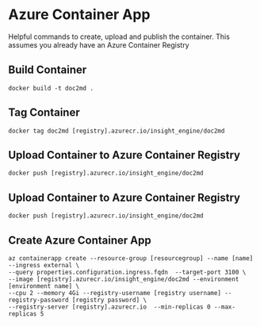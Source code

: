 # Azure Container App 

Helpful commands to create, upload and publish the container. This assumes you already have an Azure Container Registry

## Build Container

```code
docker build -t doc2md .
```
## Tag Container
```code
docker tag doc2md [registry].azurecr.io/insight_engine/doc2md
```
## Upload Container to Azure Container Registry
```code
docker push [registry].azurecr.io/insight_engine/doc2md
```
## Upload Container to Azure Container Registry
```code
docker push [registry].azurecr.io/insight_engine/doc2md
```
## Create Azure Container App
```code
az containerapp create --resource-group [resourcegroup] --name [name] --ingress external \
--query properties.configuration.ingress.fqdn  --target-port 3100 \
--image [registry].azurecr.io/insight_engine/doc2md --environment [environment name] \
--cpu 2 --memory 4Gi --registry-username [registry username] --registry-password [registry password] \
--registry-server [registry].azurecr.io  --min-replicas 0 --max-replicas 5
```                       


